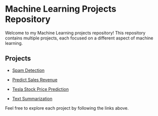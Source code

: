 # Machine Learning Projects Repository

Welcome to my Machine Learning projects repository! This repository contains multiple projects, each focused on a different aspect of machine learning.

## Projects

- [Spam Detection](spam_detection.ipynb)

- [Predict Sales Revenue](Predict_Sales_Revenue)
  
- [Tesla Stock Price Prediction](https://github.com/zsh88/Machine-Learning-Projects-/tree/main/Tesla%20Stock%20Price%20Prediction)

- [Text Summarization](https://github.com/zsh88/Machine-Learning-Projects-/tree/main/Text%20Summarization)

Feel free to explore each project by following the links above.
